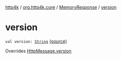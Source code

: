[http4k](../../index.md) / [org.http4k.core](../index.md) / [MemoryResponse](index.md) / [version](./version.md)

# version

`val version: `[`String`](https://kotlinlang.org/api/latest/jvm/stdlib/kotlin/-string/index.html) [(source)](https://github.com/http4k/http4k/blob/master/http4k-core/src/main/kotlin/org/http4k/core/http.kt#L278)

Overrides [HttpMessage.version](../-http-message/version.md)

